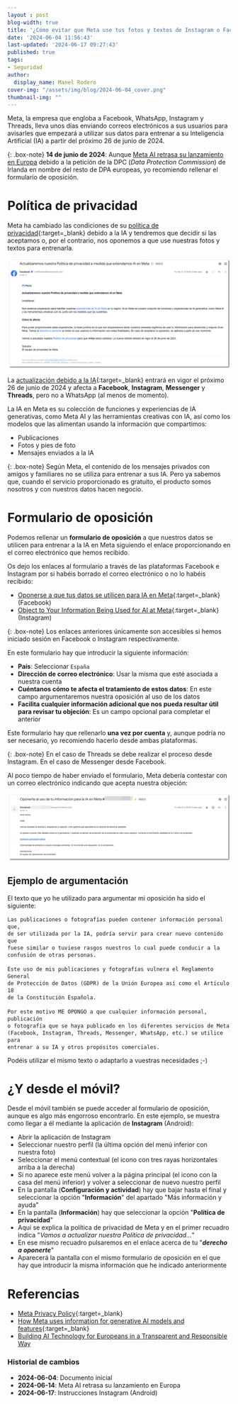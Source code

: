 ```yaml
---
layout : post
blog-width: true
title: '¿Cómo evitar que Meta use tus fotos y textos de Instagram o Facebook para entrenar su Inteligencia Artificial?'
date: '2024-06-04 11:56:43'
last-updated: '2024-06-17 09:27:43'
published: true
tags:
- Seguridad
author:
  display_name: Manel Rodero
cover-img: "/assets/img/blog/2024-06-04_cover.png"
thumbnail-img: ""
---
```


Meta, la empresa que engloba  a Facebook, WhatsApp, Instagram y Threads, lleva unos días enviando correos electrónicos a sus usuarios para avisarles que empezará a utilizar sus datos para entrenar a su Inteligencia Artificial (IA) a partir del próximo 26 de junio de 2024.

{: .box-note}
**14 de junio de 2024**: Aunque [Meta AI retrasa su lanzamiento en Europa](https://about.fb.com/news/2024/06/building-ai-technology-for-europeans-in-a-transparent-and-responsible-way/) debido a la petición de la DPC (_Data Protection Commission_) de Irlanda en nombre del resto de DPA europeas, yo recomiendo rellenar el formulario de oposición.

# Política de privacidad

Meta ha cambiado las condiciones de su [política de privacidad](https://www.facebook.com/privacy/policy){:target=_blank} debido a la IA y tendremos que decidir si las aceptamos o, por el contrario, nos oponemos a que use nuestras fotos y textos para entrenarla.

![Mensaje de Meta][1]

La [actualización debido a la IA](https://www.facebook.com/privacy/genai){:target=_blank} entrará en vigor el próximo 26 de junio de 2024 y afecta a **Facebook**, **Instagram**, **Messenger** y **Threads**, pero no a WhatsApp (al menos de momento).

La IA en Meta es su colección de funciones y experiencias de IA generativas, como Meta AI y las herramientas creativas con IA, así como los modelos que las alimentan usando la información que compartimos:

* Publicaciones
* Fotos y pies de foto
* Mensajes enviados a la IA

{: .box-note}
Según Meta, el contenido de los mensajes privados con amigos y familiares no se utiliza para entrenar a sus IA. Pero ya sabemos que, cuando el servicio proporcionado es gratuito, el producto somos nosotros y con nuestros datos hacen negocio.

# Formulario de oposición

Podemos rellenar un **formulario de oposición** a que nuestros datos se utilicen para entrenar a la IA en Meta siguiendo el enlace proporcionando en el correo electrónico que hemos recibido.

Os dejo los enlaces al formulario a través de las plataformas Facebook e Instagram por si habéis borrado el correo electrónico o no lo habéis recibido:

* [Oponerse a que tus datos se utilicen para IA en Meta](https://www.facebook.com/help/contact/6359191084165019){:target=_blank} (Facebook)
* [Object to Your Information Being Used for AI at Meta](https://help.instagram.com/contact/233964459562201){:target=_blank} (Instagram)

{: .box-note}
Los enlaces anteriores únicamente son accesibles si hemos iniciado sesión en Facebook o Instagram respectivamente.

En este formulario hay que introducir la siguiente información:

* **País**: Seleccionar `España`
* **Dirección de correo electrónico**: Usar la misma que esté asociada a nuestra cuenta
* **Cuéntanos cómo te afecta el tratamiento de estos datos**: En este campo argumentaremos nuestra oposición al uso de los datos
* **Facilita cualquier información adicional que nos pueda resultar útil para revisar tu objeción**: Es un campo opcional para completar el anterior

Este formulario hay que rellenarlo **una vez por cuenta** y, aunque podría no ser necesario, yo recomiendo hacerlo desde ambas plataformas.

{: .box-note}
En el caso de Threads se debe realizar el proceso desde Instagram. En el caso de Messenger desde Facebook.

Al poco tiempo de haber enviado el formulario, Meta debería contestar con un correo electrónico indicando que acepta nuestra objeción:

![Respuesta a la oposición][2]

## Ejemplo de argumentación

El texto que yo he utilizado para argumentar mi oposición ha sido el siguiente:

```
Las publicaciones o fotografías pueden contener información personal que,
de ser utilizada por la IA, podría servir para crear nuevo contenido que
fuese similar o tuviese rasgos nuestros lo cual puede conducir a la
confusión de otras personas.

Este uso de mis publicaciones y fotografías vulnera el Reglamento General
de Protección de Datos (GDPR) de la Unión Europea así como el Artículo 18
de la Constitución Española.

Por este motivo ME OPONGO a que cualquier información personal, publicación
o fotografía que se haya publicado en los diferentes servicios de Meta
(Facebook, Instagram, Threads, Messenger, WhatsApp, etc.) se utilice para
entrenar a su IA y otros propósitos comerciales.
```

Podéis utilizar el mismo texto o adaptarlo a vuestras necesidades ;-)

# ¿Y desde el móvil?

Desde el móvil también se puede acceder al formulario de oposición, aunque es algo más engorroso encontrarlo. En este ejemplo, se muestra como llegar a él mediante la aplicación de **Instagram** (Android):

* Abrir la aplicación de Instagram
* Seleccionar nuestro perfil (la última opción del menú inferior con nuestra foto)
* Seleccionar el menú contextual (el icono con tres rayas horizontales arriba a la derecha)
* Si no aparece este menú volver a la página principal (el icono con la casa del menú inferior) y volver a seleccionar de nuevo nuestro perfil
* En la pantalla (**Configuración y actividad**) hay que bajar hasta el final y seleccionar la opción "**Información**" del apartado "Más información y ayuda"
* En la pantalla (**Información**) hay que seleccionar la opción "**Política de privacidad**"
* Aquí se explica la política de privacidad de Meta y en el primer recuadro indica "_Vamos a actualizar nuestra Política de privacidad..._"
* En ese mismo recuadro pulsaremos en el enlace acerca de tu "_**derecho a oponerte**_"
* Aparecerá la pantalla con el mismo formulario de oposición en el que hay que introducir la misma información que he indicado anteriormente

# Referencias

* [Meta Privacy Policy](https://www.facebook.com/privacy/policy){:target=_blank}
* [How Meta uses information for generative AI models and features](https://www.facebook.com/privacy/genai){:target=_blank}
* [Building AI Technology for Europeans in a Transparent and Responsible Way](https://about.fb.com/news/2024/06/building-ai-technology-for-europeans-in-a-transparent-and-responsible-way/)

### Historial de cambios

* **2024-06-04**: Documento inicial
* **2024-06-14**: Meta AI retrasa su lanzamiento en Europa
* **2024-06-17**: Instrucciones Instagram (Android)

[1]: /assets/img/blog/2024-06-04_image_1.png "Mensaje de Meta"
[2]: /assets/img/blog/2024-06-04_image_2.png "Respuesta a la oposición"
